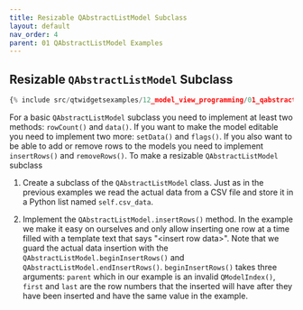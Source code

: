 ```yaml
---
title: Resizable QAbstractListModel Subclass
layout: default
nav_order: 4
parent: 01 QAbstractListModel Examples
---
```


## Resizable `QAbstractListModel` Subclass

```python
{% include src/qtwidgetsexamples/12_model_view_programming/01_qabstractlistmodel/04_list_model_resizable_without_mapper.py %}
```

For a basic `QAbstractListModel` subclass you need to implement at least two methods: `rowCount()` and `data()`. If you want to make the model editable you  need to implement two more: `setData()` and `flags()`. If you also want to be able to add or remove rows to the models you need to implement `insertRows()` and `removeRows()`. To make a resizable `QAbstractListModel` subclass

1. Create a subclass of the `QAbstractListModel` class. Just as in the previous examples we read the actual data from a CSV file and store it in a Python list named `self.csv_data`.

2. Implement the `QAbstractListModel.insertRows()` method. In the example we make it easy on ourselves and only allow inserting one row at a time filled with a template text that says "\<insert row data\>". Note that we guard the actual data insertion with the `QAbstractListModel.beginInsertRows()` and `QAbstractListModel.endInsertRows()`. `beginInsertRows()` takes three arguments: `parent` which in our example is an invalid `QModelIndex()`, `first` and `last` are the row numbers that the inserted  will have after they have been inserted and have the same value in the example.